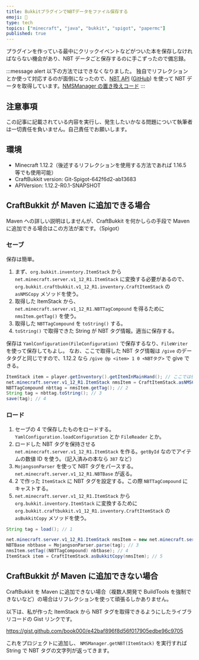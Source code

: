 ```yaml
---
title: BukkitプラグインでNBTデータをファイル保存する
emoji: 📂
type: tech
topics: ["minecraft", "java", "bukkit", "spigot", "papermc"]
published: true
---
```


プラグインを作っている最中にクリックイベントなどがついた本を保存しなければならない機会があり、NBT データごと保存するのに手こずったので備忘録。

:::message alert
以下の方法ではできなくなりました。
独自でリフレクションとか使って対応するのが面倒になったので、[NBT API](https://www.spigotmc.org/resources/nbt-api.7939/) ([GitHub](https://github.com/tr7zw/Item-NBT-API)) を使って NBT データを取得しています。[NMSManager の置き換えコード](https://github.com/jaoafa/MyMaid4/blob/a104a0fa6f0cc76b5081100f039cc42b2d8a8a2e/src/main/java/com/jaoafa/mymaid4/lib/NMSManager.java)
:::

## 注意事項

この記事に記載されている内容を実行し、発生したいかなる問題について執筆者は一切責任を負いません。自己責任でお願いします。

## 環境

- Minecraft 1.12.2（後述するリフレクションを使用する方法であれば 1.16.5 等でも使用可能）
- CraftBukkit version: Git-Spigot-642f6d2-ab13683
- APIVersion: 1.12.2-R0.1-SNAPSHOT

## CraftBukkit が Maven に追加できる場合

Maven への詳しい説明はしませんが、CraftBukkit を何かしらの手段で Maven に追加できる場合はこの方法が楽です。（Spigot）

### セーブ

保存は簡単。

1. まず、`org.bukkit.inventory.ItemStack` から `net.minecraft.server.v1_12_R1.ItemStack` に変換する必要があるので、`org.bukkit.craftbukkit.v1_12_R1.inventory.CraftItemStack` の `asNMSCopy` メソッドを使う。
2. 取得した ItemStack から、`net.minecraft.server.v1_12_R1.NBTTagCompound` を得るために `nmsItem.getTag()` を使う。
3. 取得した `NBTTagCompound` を `toString()` する。
4. `toString()` で取得できた String が NBT タグ情報。適当に保存する。

保存は `YamlConfiguration(FileConfiguration)` で保存するなり、`FileWriter` を使って保存してもよし。
なお、ここで取得した NBT タグ情報は `/give` のデータタグと同じですので、1.12.2 なら `/give @p <item> 1 0 <NBTタグ>` で give できる。

```java
ItemStack item = player.getInventory().getItemInMainHand(); // ここでは例としてプレイヤーのメインハンドのアイテムを取得。
net.minecraft.server.v1_12_R1.ItemStack nmsItem = CraftItemStack.asNMSCopy(item); // 1
NBTTagCompound nbttag = nmsItem.getTag(); // 2
String tag = nbttag.toString(); // 3
save(tag); // 4
```

### ロード

1. セーブの 4 で保存したものをロードする。`YamlConfiguration.loadConfiguration` とか `FileReader` とか。
2. ロードした NBT タグを保持させる `net.minecraft.server.v1_12_R1.ItemStack` を作る。`getById` なのでアイテムの数値 ID を使う。（記入済みの本なら `387` など）
3. `MojangsonParser` を使って NBT タグをパースする。`net.minecraft.server.v1_12_R1.NBTBase` が返る。
4. 2 で作った `ItemStack` に NBT タグを設定する。この際 `NBTTagCompound` にキャストする。
5. `net.minecraft.server.v1_12_R1.ItemStack` から `org.bukkit.inventory.ItemStack` に変換するために `org.bukkit.craftbukkit.v1_12_R1.inventory.CraftItemStack` の `asBukkitCopy` メソッドを使う。

```java
String tag = load(); // 1

net.minecraft.server.v1_12_R1.ItemStack nmsItem = new net.minecraft.server.v1_12_R1.ItemStack(Item.getById(1)); // 2
NBTBase nbtbase = MojangsonParser.parse(tag); // 3
nmsItem.setTag((NBTTagCompound) nbtbase); // 4
ItemStack item = CraftItemStack.asBukkitCopy(nmsItem); // 5
```

## CraftBukkit が Maven に追加できない場合

CraftBukkit を Maven に追加できない場合（複数人開発で BuildTools を強制できないなど）の場合はリフレクションを使って頑張るしかありません。

以下は、私が作った ItemStack から NBT タグを取得できるようにしたライブラリコードの Gist リンクです。

https://gist.github.com/book000/e42baf896f8d56f017905edbe96c9705

これをプロジェクトに追加し、 `NMSManager.getNBT(ItemStack)` を実行すれば String で NBT タグの文字列が返ってきます。
